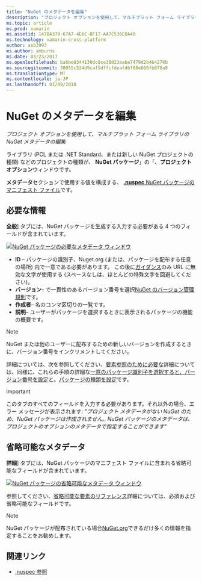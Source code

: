 ```yaml
---
title: "NuGet のメタデータを編集"
description: "プロジェクト オプションを使用して、マルチプラット フォーム ライブラリの NuGet メタデータの編集"
ms.topic: article
ms.prod: xamarin
ms.assetid: 147BA370-67A7-4E6C-BF17-AA7C536C0A48
ms.technology: xamarin-cross-platform
author: asb3993
ms.author: amburns
ms.date: 03/23/2017
ms.openlocfilehash: babbe0344130dc0ce38023eabe7479d2b464276b
ms.sourcegitcommit: 30055c534d9caf5dffcfdeafd6f08e666fb870a8
ms.translationtype: MT
ms.contentlocale: ja-JP
ms.lasthandoff: 03/09/2018
---
```

# <a name="editing-nuget-metadata"></a>NuGet のメタデータを編集

_プロジェクト オプションを使用して、マルチプラット フォーム ライブラリの NuGet メタデータの編集_

ライブラリ (PCL または .NET Standard、または新しい NuGet プロジェクトの種類) などのプロジェクトの種類が、 **NuGet パッケージ**」の「、**プロジェクト オプション**ウィンドウです。

**メタデータ**セクションで使用する値を構成する、 [ **.nuspec** NuGet パッケージのマニフェスト ファイル](https://docs.microsoft.com/en-us/nuget/create-packages/creating-a-package#the-role-and-structure-of-the-nuspec-file)です。

## <a name="required-information"></a>必要な情報

**全般**] タブには、NuGet パッケージを生成する入力する必要がある 4 つのフィールドが含まれています。

[![](metadata-images/metadata-general-sml.png "NuGet パッケージの必要なメタデータ ウィンドウ")](metadata-images/metadata-general.png#lightbox)

- **ID** – パッケージの識別子、Nuget.org (または、パッケージを配布する任意の場所) 内で一意である必要があります。 この後に[ガイダンス](https://docs.microsoft.com/en-us/nuget/create-packages/creating-a-package#choosing-a-unique-package-identifier-and-setting-the-version-number)のみ URL に無効な文字が使用する (スペースなしは、ほとんどの特殊文字を回避してください)。
- **バージョン**– で一貫性のあるバージョン番号を選択[NuGet のバージョン管理規則](https://docs.microsoft.com/en-us/nuget/create-packages/dependency-versions)です。
- **作成者**– 名のコンマ区切りの一覧です。
- **説明**– ユーザーがパッケージを選択するときに表示されるパッケージの機能の概要です。

> [!NOTE]
> NuGet または他のユーザーに配布するための新しいバージョンを作成するときに、バージョン番号をインクリメントしてください。

詳細については、次を参照してください、[要素参照のために必要な](https://docs.microsoft.com/en-us/nuget/schema/nuspec#required-metadata-elements)詳細については、同様に、これらの手順の詳細な[一意のパッケージ識別子を選択すると、バージョン番号を設定](https://docs.microsoft.com/en-us/nuget/create-packages/creating-a-package#choosing-a-unique-package-identifier-and-setting-the-version-number)と。[パッケージの種類を設定](https://docs.microsoft.com/en-us/nuget/create-packages/creating-a-package#setting-a-package-type)です。

> [!IMPORTANT]
> このタブのすべてのフィールドを入力する必要があります。それ以外の場合、エラー メッセージが表示されます: _"プロジェクト メタデータがない NuGet のため、NuGet パッケージは作成されません。NuGet パッケージのメタデータは、プロジェクトのオプションのメタデータで指定することができます"_

## <a name="optional-metadata"></a>省略可能なメタデータ

**詳細**] タブには、NuGet パッケージのマニフェスト ファイルに含まれる省略可能なフィールドが含まれています。

[![](metadata-images/metadata-detail-sml.png "NuGet パッケージの省略可能なメタデータ ウィンドウ")](metadata-images/metadata-detail.png#lightbox)

参照してください、[省略可能な要素のリファレンス](https://docs.microsoft.com/en-us/nuget/schema/nuspec#optional-metadata-elements)詳細については、必須および省略可能なフィールドです。

> [!NOTE]
> NuGet パッケージが配布されている場合[NuGet.org](https://www.nuget.org)できるだけ多くの情報を指定することをお勧めします。


## <a name="related-links"></a>関連リンク

- [.nuspec 参照](https://docs.microsoft.com/en-us/nuget/schema/nuspec#general-form-and-schema)
